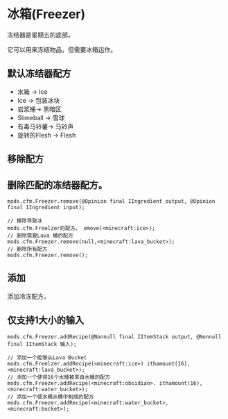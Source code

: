 # 冰箱(Freezer)

冻结器是星期五的底部。

它可以用来冻结物品，但需要冰箱运作。

## 默认冻结器配方

- 水箱 -> Ice
- Ice -> 包装冰块
- 岩浆桶-> 黑暗区
- Slimeball -> 雪球
- 有毒马铃薯-> 马铃声
- 旋转的Flesh -> Flesh

## 移除配方

## 删除匹配的冻结器配方。

```zenscript
mods.cfm.Freezer.remove(@Opinion final IIngredient output, @Opinion final IIngredient input);

// 移除导致冰
mods.cfm.Freelzer的配方。 emove(<minecraft:ice>);
// 删除需要Lava 桶的配方
mods.cfm.Freezer.remove(null,<minecraft:lava_bucket>);
// 删除所有配方
mods.cfm.Freezer.remove();
```

## 添加

添加冷冻配方。

## 仅支持1大小的输入

```zenscript
mods.cfm.Freezer.addRecipe(@Nonnull final IItemStack output, @Nonnull final IItemStack 输入);

// 添加一个能够从Lava Bucket
mods.cfm.Freelzer.addRecipe(<minecraft:ice>) ithamount(16),<minecraft:lava_bucket>);
// 添加一个使得16个水桶被来自水桶的配方
mods.cfm.Freezer.addRecipe(<minecraft:obsidian>. ithamount(16),<minecraft:water_bucket>);
// 添加一个使水桶从桶中制成的配方
mods.cfm.Freezer.addRecipe(<minecraft:water_bucket>,<minecraft:bucket>);
```